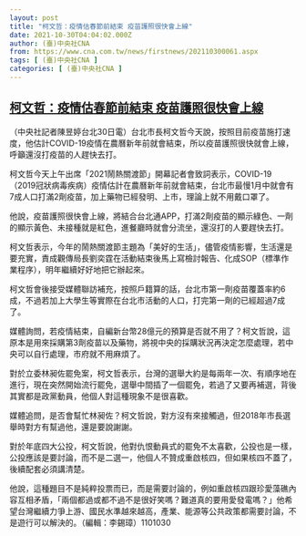 ```yaml
---
layout: post
title: "柯文哲：疫情估春節前結束 疫苗護照很快會上線"
date: 2021-10-30T04:04:02.000Z
author: (臺)中央社CNA
from: https://www.cna.com.tw/news/firstnews/202110300061.aspx
tags: [ (臺)中央社CNA ]
categories: [ (臺)中央社CNA ]
---
```

<!--1635566642000-->
[柯文哲：疫情估春節前結束 疫苗護照很快會上線](https://www.cna.com.tw/news/firstnews/202110300061.aspx)
------

<div>
<div></div><div><p>（中央社記者陳昱婷台北30日電）台北市長柯文哲今天說，按照目前疫苗施打速度，他估計COVID-19疫情在農曆新年前就會結束，所以疫苗護照很快就會上線，呼籲還沒打疫苗的人趕快去打。</p><p>柯文哲今天上午出席「2021鬧熱關渡節」開幕記者會致詞表示，COVID-19（2019冠狀病毒疾病）疫情估計在農曆新年前就會結束，台北市最慢1月中就會有7成人口打滿2劑疫苗，加上藥物已經發明、上市，理論上就不用戴口罩了。</p><p>他說，疫苗護照很快會上線，將結合台北通APP，打滿2劑疫苗的顯示綠色、一劑的顯示黃色、未接種就是紅色，進餐廳時就會分流坐，還沒打的人要趕快去打。</p><p>柯文哲表示，今年的鬧熱關渡節主題為「美好的生活」，儘管疫情影響，生活還是要充實，責成觀傳局長劉奕霆在活動結束後馬上寫檢討報告、化成SOP（標準作業程序），明年繼續好好地把它辦起來。</p><p>柯文哲會後接受媒體聯訪補充，按照戶籍算的話，台北市第一劑疫苗覆蓋率約6成，不過若加上大學生等實際在台北市活動的人口，打完第一劑的已經超過7成了。</p><p>媒體詢問，若疫情結束，自編新台幣28億元的預算是否就不用了？柯文哲說，這原本是用來採購第3劑疫苗以及藥物，將視中央的採購狀況再決定怎麼處理，若中央可以自行處理，市府就不用麻煩了。</p><p>對於立委林昶佐罷免案，柯文哲表示，台灣的選舉大約是每兩年一次、有順序地在進行，現在突然開始流行罷免，選舉中間插了一個罷免，若過了又要再補選，背後其實都是政黨動員，他個人對這種現象不是很喜歡。</p><p>媒體追問，是否會幫忙林昶佐？柯文哲說，對方沒有來接觸過，但2018年市長選舉時對方有幫過他，還是要說謝謝。</p><p>對於年底四大公投，柯文哲說，他對仇恨動員式的罷免不太喜歡，公投也是一樣，公投應該是要討論，而不是二選一，他個人不贊成重啟核四，但如果核四不蓋了，後續配套必須講清楚。</p><p>他說，這種題目不是純粹投票而已，而是需要討論的，例如重啟核四跟珍愛藻礁內容互相矛盾，「兩個都過或都不過不是很好笑嗎？難道真的要用愛發電嗎？」他希望台灣繼續力爭上游、國民水準越來越高，產業、能源等公共政策都需要討論，不是遊行可以解決的。（編輯：李錫璋）1101030</p></div>
</div>
